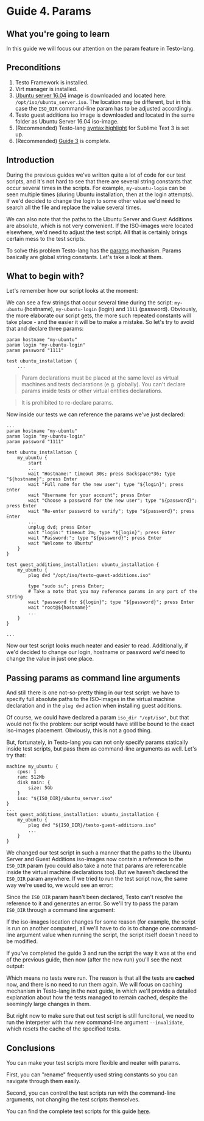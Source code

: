 # Guide 4. Params

## What you're going to learn

In this guide we will focus our attention on the param feature in Testo-lang.

## Preconditions

1. Testo Framework is installed.
2. Virt manager is installed.
3. [Ubuntu server 16.04](https://releases.ubuntu.com/16.04/ubuntu-16.04.7-server-amd64.iso) image is downloaded and located here: `/opt/iso/ubuntu_server.iso`. The location may be different, but in this case the `ISO_DIR` command-line param has to be adjusted accordingly.
4. Testo guest additions iso image is downloaded and located in the same folder as Ubuntu Server 16.04 iso-image.
5. (Recommended) Testo-lang [syntax highlight](/en/docs/getting_started/getting_started#setting-up-testo-lang-syntax-highlighting) for Sublime Text 3 is set up.
6. (Recommended) [Guide 3](03_guest_additions) is complete.

## Introduction

During the previous guides we've written quite a lot of code for our test scripts, and it's not hard to see that there are several string constants that occur several times in the scripts. For example, `my-ubuntu-login` can be seen multiple times (during Ubuntu installation, then at the login attempts). If we'd decided to change the login to some other value we'd need to search all the file and replace the value several times.

We can also note that the paths to the Ubuntu Server and Guest Additions are absolute, which is not very convenient. If the ISO-images were located elsewhere, we'd need to adjust the test script. All that is certainly brings certain mess to the test scripts.

To solve this problem Testo-lang has the [params](/en/docs/lang/param) mechanism. Params basically are global string constants. Let's take a look at them.

## What to begin with?

Let's remember how our script looks at the moment:

<Snippet id="snippet1"/>

We can see a few strings that occur several time during the script: `my-ubuntu` (hostname), `my-ubuntu-login` (login) and `1111` (password). Obviously, the more elaborate our script gets, the more such repeated constants will take place - and the easier it will be to make a mistake. So let's try to avoid that and declare three params:

```testo
param hostname "my-ubuntu"
param login "my-ubuntu-login"
param password "1111"

test ubuntu_installation {
	...
```

> Param declarations must be placed at the same level as virtual machines and tests declarations (e.g. globally). You can't declare params inside tests or other virtual entities declarations.

> It is prohibited to re-declare params.

Now inside our tests we can reference the params we've just declared:

```testo
...
param hostname "my-ubuntu"
param login "my-ubuntu-login"
param password "1111"

test ubuntu_installation {
	my_ubuntu {
		start
		...
		wait "Hostname:" timeout 30s; press Backspace*36; type "${hostname}"; press Enter
		wait "Full name for the new user"; type "${login}"; press Enter
		wait "Username for your account"; press Enter
		wait "Choose a password for the new user"; type "${password}"; press Enter
		wait "Re-enter password to verify"; type "${password}"; press Enter
		...
		unplug dvd; press Enter
		wait "login:" timeout 2m; type "${login}"; press Enter
		wait "Password:"; type "${password}"; press Enter
		wait "Welcome to Ubuntu"
	}
}

test guest_additions_installation: ubuntu_installation {
	my_ubuntu {
		plug dvd "/opt/iso/testo-guest-additions.iso"

		type "sudo su"; press Enter;
		# Take a note that you may reference params in any part of the string
		wait "password for ${login}"; type "${password}"; press Enter
		wait "root@${hostname}"
		...
	}
}

...
```

Now our test script looks much neater and easier to read. Additionally, if we'd decided to change our login, hostname or password we'd need to change the value in just one place.

## Passing params as command line arguments

And still there is one not-so-pretty thing in our test script: we have to specify full absolute paths to the ISO-images in the virtual machine declaration and in the `plug dvd` action when installing guest additions.

Of course, we could have declared a param `iso_dir "/opt/iso"`, but that would not fix the problem: our script would have still be bound to the exact iso-images placement. Obviously, this is not a good thing.

But, fortunately, in Testo-lang you can not only specify params statically inside test scripts, but pass them as command-line arguments as well. Let's try that:

```testo
machine my_ubuntu {
	cpus: 1
	ram: 512Mb
	disk main: {
		size: 5Gb
	}
	iso: "${ISO_DIR}/ubuntu_server.iso"
}
...
test guest_additions_installation: ubuntu_installation {
	my_ubuntu {
		plug dvd "${ISO_DIR}/testo-guest-additions.iso"
		...
	}
}
```

We changed our test script in such a manner that the paths to the Ubuntu Server and Guest Additions iso-images now contain a reference to the `ISO_DIR` param (you could also take a note that params are referencable inside the virtual machine declarations too). But we haven't declared the `ISO_DIR` param anywhere. If we tried to run the test script now, the same way we're used to, we would see an error:

<Asset id="terminal1"/>

Since the `ISO_DIR` param hasn't been declared, Testo can't resolve the reference to it and generates an error. So we'll try to pass the param `ISO_DIR` through a command line argument:

<Asset id="terminal2"/>

If the iso-images location changes for some reason (for example, the script is run on another computer), all we'll have to do is to change one command-line argument value when running the script, the script itself doesn't need to be modified.

If you've completed the guide 3 and run the script the way it was at the end of the previous guide, then now (after the new run) you'll see the next output:

<Asset id="terminal3"/>

Which means no tests were run. The reason is that all the tests are **cached** now, and there is no need to run them again. We will focus on caching mechanism in Testo-lang in the next guide, in which we'll provide a detailed explanation about how the tests managed to remain cached, despite the seemingly large changes in them.

But right now to make sure that out test script is still funcitonal, we need to run the interpeter with thw new command-line argument `--invalidate`, which resets the cache of the specified tests.

<Asset id="terminal4"/>

## Conclusions

You can make your test scripts more flexible and neater with params.

First, you can "rename" frequently used string constants so you can navigate through them easily.

Second, you can control the test scripts run with the command-line arguments, not changing the test scripts themselves.

You can find the complete test scripts for this guide [here](https://github.com/testo-lang/testo-tutorials/tree/master/qemu/04%20-%20params).
